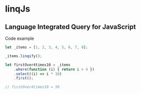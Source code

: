 # linqJs
## Language Integrated Query for JavaScript

Code example
```js
let _items = [1, 2, 3, 4, 5, 6, 7, 8];

_items.linqify();

let firstOver4times10 = _items
    .where(function (i) { return i > 4 })
    .select((i) => i * 10)
    .first();

// firstOver4times10 = 50
```

